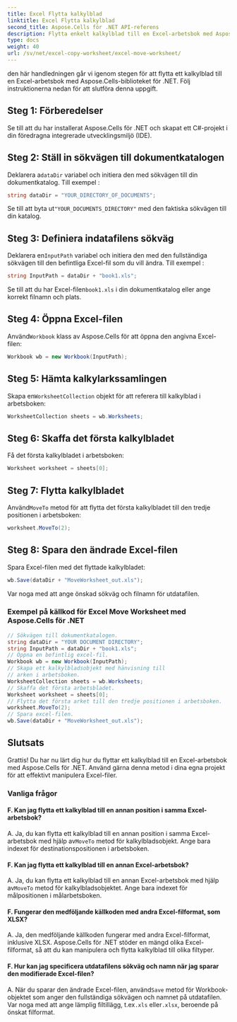 ```yaml
---
title: Excel Flytta kalkylblad
linktitle: Excel Flytta kalkylblad
second_title: Aspose.Cells för .NET API-referens
description: Flytta enkelt kalkylblad till en Excel-arbetsbok med Aspose.Cells för .NET.
type: docs
weight: 40
url: /sv/net/excel-copy-worksheet/excel-move-worksheet/
---
```

den här handledningen går vi igenom stegen för att flytta ett kalkylblad till en Excel-arbetsbok med Aspose.Cells-biblioteket för .NET. Följ instruktionerna nedan för att slutföra denna uppgift.


## Steg 1: Förberedelser

Se till att du har installerat Aspose.Cells för .NET och skapat ett C#-projekt i din föredragna integrerade utvecklingsmiljö (IDE).

## Steg 2: Ställ in sökvägen till dokumentkatalogen

 Deklarera a`dataDir` variabel och initiera den med sökvägen till din dokumentkatalog. Till exempel :

```csharp
string dataDir = "YOUR_DIRECTORY_OF_DOCUMENTS";
```

 Se till att byta ut`"YOUR_DOCUMENTS_DIRECTORY"` med den faktiska sökvägen till din katalog.

## Steg 3: Definiera indatafilens sökväg

 Deklarera en`InputPath` variabel och initiera den med den fullständiga sökvägen till den befintliga Excel-fil som du vill ändra. Till exempel :

```csharp
string InputPath = dataDir + "book1.xls";
```

 Se till att du har Excel-filen`book1.xls` i din dokumentkatalog eller ange korrekt filnamn och plats.

## Steg 4: Öppna Excel-filen

 Använd`Workbook` klass av Aspose.Cells för att öppna den angivna Excel-filen:

```csharp
Workbook wb = new Workbook(InputPath);
```

## Steg 5: Hämta kalkylarkssamlingen

 Skapa en`WorksheetCollection` objekt för att referera till kalkylblad i arbetsboken:

```csharp
WorksheetCollection sheets = wb.Worksheets;
```

## Steg 6: Skaffa det första kalkylbladet

Få det första kalkylbladet i arbetsboken:

```csharp
Worksheet worksheet = sheets[0];
```

## Steg 7: Flytta kalkylbladet

 Använd`MoveTo` metod för att flytta det första kalkylbladet till den tredje positionen i arbetsboken:

```csharp
worksheet.MoveTo(2);
```

## Steg 8: Spara den ändrade Excel-filen

Spara Excel-filen med det flyttade kalkylbladet:

```csharp
wb.Save(dataDir + "MoveWorksheet_out.xls");
```

Var noga med att ange önskad sökväg och filnamn för utdatafilen.

### Exempel på källkod för Excel Move Worksheet med Aspose.Cells för .NET 
```csharp
// Sökvägen till dokumentkatalogen.
string dataDir = "YOUR DOCUMENT DIRECTORY";
string InputPath = dataDir + "book1.xls";
// Öppna en befintlig excel-fil.
Workbook wb = new Workbook(InputPath);
// Skapa ett kalkylbladsobjekt med hänvisning till
// arken i arbetsboken.
WorksheetCollection sheets = wb.Worksheets;
// Skaffa det första arbetsbladet.
Worksheet worksheet = sheets[0];
// Flytta det första arket till den tredje positionen i arbetsboken.
worksheet.MoveTo(2);
// Spara excel-filen.
wb.Save(dataDir + "MoveWorksheet_out.xls");
```

## Slutsats

Grattis! Du har nu lärt dig hur du flyttar ett kalkylblad till en Excel-arbetsbok med Aspose.Cells för .NET. Använd gärna denna metod i dina egna projekt för att effektivt manipulera Excel-filer.

### Vanliga frågor

#### F. Kan jag flytta ett kalkylblad till en annan position i samma Excel-arbetsbok?

A.  Ja, du kan flytta ett kalkylblad till en annan position i samma Excel-arbetsbok med hjälp av`MoveTo` metod för kalkylbladsobjekt. Ange bara indexet för destinationspositionen i arbetsboken.

#### F. Kan jag flytta ett kalkylblad till en annan Excel-arbetsbok?

A.  Ja, du kan flytta ett kalkylblad till en annan Excel-arbetsbok med hjälp av`MoveTo` metod för kalkylbladsobjektet. Ange bara indexet för målpositionen i målarbetsboken.

#### F. Fungerar den medföljande källkoden med andra Excel-filformat, som XLSX?

A. Ja, den medföljande källkoden fungerar med andra Excel-filformat, inklusive XLSX. Aspose.Cells för .NET stöder en mängd olika Excel-filformat, så att du kan manipulera och flytta kalkylblad till olika filtyper.

#### F. Hur kan jag specificera utdatafilens sökväg och namn när jag sparar den modifierade Excel-filen?

A.  När du sparar den ändrade Excel-filen, använd`Save` metod för Workbook-objektet som anger den fullständiga sökvägen och namnet på utdatafilen. Var noga med att ange lämplig filtillägg, t.ex`.xls` eller`.xlsx`, beroende på önskat filformat.